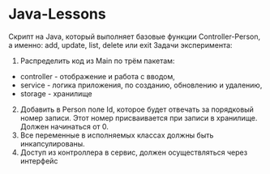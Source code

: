 # Java-Lessons
Скрипт на Java, который выполняет базовые функции Controller-Person, а именно: add, update, list, delete или exit
Задачи эксперимента:
1) Распределить код из Main по трём пакетам:
* controller - отображение и работа с вводом,
* service - логика приложения, по созданию, обновлению и удалению,
* storage - хранилище
2) Добавить в Person поле Id, которое будет отвечать за порядковый номер записи. Этот номер присваивается при записи в хранилище. Должен начинаться от 0.
3) Все переменные в исполняемых классах должны быть инкапсулированы.
4) Доступ из контроллера в сервис, должен осуществляться через интерфейс
